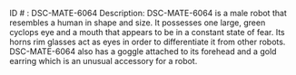 ID # : DSC-MATE-6064
Description: DSC-MATE-6064 is a male robot that resembles a human in shape and size. It possesses one large, green cyclops eye and a mouth that appears to be in a constant state of fear. Its horns rim glasses act as eyes in order to differentiate it from other robots. DSC-MATE-6064 also has a goggle attached to its forehead and a gold earring which is an unusual accessory for a robot.